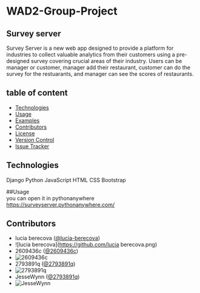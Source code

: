 # WAD2-Group-Project

## Survey server<br>
Survey Server is a new web app designed to provide a platform for industries to collect valuable analytics from their customers using a pre-designed survey covering crucial areas of their industry. Users can be manager or customer, manager add their restaurant, customer can do the survey for the restuarants, and manager can see the scores of restaurants.

## table of content
- [Technologies](#installation)
- [Usage](#usage)
- [Examples](#examples)
- [Contributors](#contributors)
- [License](#license)
- [Version Control](#version-control)
- [Issue Tracker](#issue-tracker)

## Technologies<br>
Django
Python
JavaScript
HTML
CSS
Bootstrap

##Usage<br>
you can open it in pythonanywhere https://surveyserver.pythonanywhere.com/

## Contributors<br>
- lucia berecova ([@lucia-berecova](https://github.com/lucia-berecova))
- ![lucia berecova](https://github.com/lucia berecova.png)
- 2609436c ([@2609436c](https://github.com/2609436c))
- ![2609436c](https://github.com/2609436c.png)
- 2793891q ([@2793891q](https://github.com/2793891q))
- ![2793891q](https://github.com/2793891q.png)
- JesseWynn ([@2793891q](https://github.com/JesseWynn))
- ![JesseWynn](https://github.com/JesseWynn.png)


